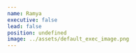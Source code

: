 ```yaml
---
name: Ramya
executive: false
lead: false
position: undefined
image: ../assets/default_exec_image.png
---
```

